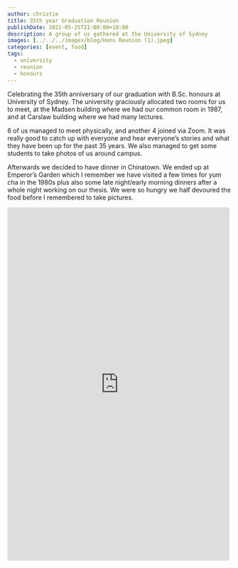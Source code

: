 ```yaml
---
author: christie
title: 35th year Graduation Reunion
publishDate: 2022-05-25T21:00:00+10:00
description: A group of us gathered at the University of Sydney
images: [../../../images/blog/Hons Reunion (1).jpeg]
categories: [event, food]
tags:
  - university
  - reunion
  - honours
---
```


Celebrating the 35th anniversary of our graduation with B.Sc. honours at University of Sydney. The university graciously allocated two rooms for us to meet, at the Madsen building where we had our common room in 1987, and at Carslaw building where we had many lectures.

6 of us managed to meet physically, and another 4 joined via Zoom. It was really good to catch up with everyone and hear everyone’s stories and what they have been up for the past 35 years.
We also managed to get some students to take photos of us around campus.

Afterwards we decided to have dinner in Chinatown. We ended up at Emperor’s Garden which I remember we have visited a few times for yum cha in the 1980s plus also some late night/early morning dinners after a whole night working on our thesis. We were so hungry we half devoured the food before I remembered to take pictures.

<iframe src="https://www.facebook.com/plugins/post.php?href=https%3A%2F%2Fwww.facebook.com%2Fchris1.tham%2Fposts%2Fpfbid02D88UG2YtGPNqG9phi2X3srXGqJyVHh93FubnQ3h2pHvYaqwnknwCcMzCVBy1N5ujl&show_text=true&width=500" width="500" height="793" style="border:none;overflow:hidden" scrolling="no" frameborder="0" allowfullscreen="true" allow="autoplay; clipboard-write; encrypted-media; picture-in-picture; web-share"></iframe>

